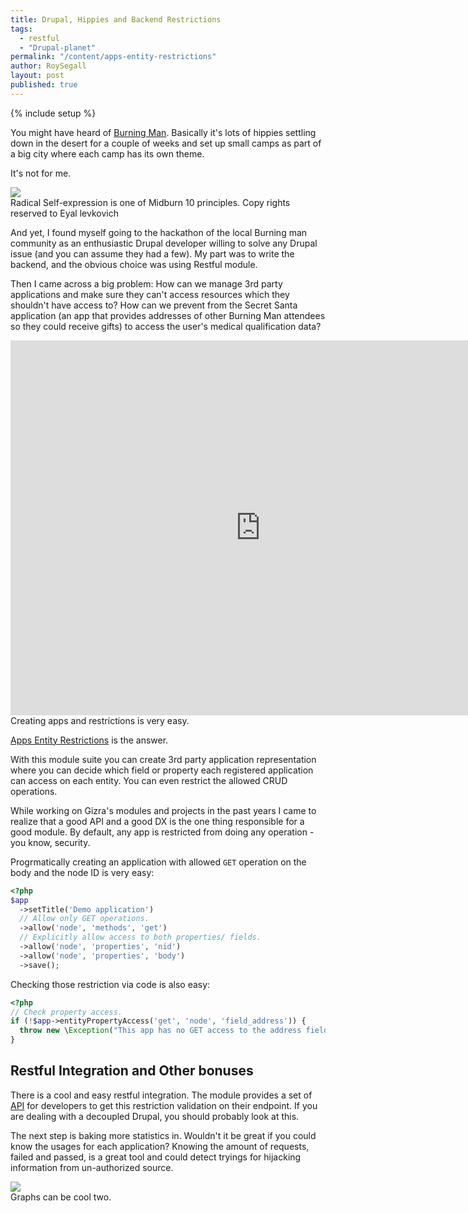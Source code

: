 ```yaml
---
title: Drupal, Hippies and Backend Restrictions
tags:
  - restful
  - "Drupal-planet"
permalink: "/content/apps-entity-restrictions"
author: RoySegall
layout: post
published: true
---
```


{% include setup %}

You might have heard of [Burning Man](http://burningman.org/). Basically it's lots of hippies settling down in the desert for a couple of weeks and set up small camps as part of a big city where
each camp has its own theme.

It's not for me.

<div class="thumbnail">
  <img src="{{BASE_PATH}}/assets/images/posts/apps-entity-restrictions/burner.jpg">
  <div class="caption">Radical Self-expression is one of Midburn 10 principles. Copy rights reserved to Eyal levkovich</div>
</div>

And yet, I found myself going to the hackathon of the local Burning man community
as an enthusiastic Drupal developer willing to solve any Drupal issue (and you can assume they had a few). My part was to write the backend, and the obvious choice was using Restful module.

Then I came across a big problem: How can we manage 3rd party applications and make
sure they can't access resources which they shouldn't have access to?
How can we prevent from the Secret Santa application (an app that provides addresses of other
Burning Man attendees so they could receive gifts) to access the user's medical
qualification data?

<!-- more -->

<div class="thumbnail">
    <iframe src="http://gfycat.com/ifr/FragrantUnequaledHerculesbeetle" frameborder="0" scrolling="no" width="800" height="600" style="-webkit-backface-visibility: hidden;-webkit-transform: scale(1);" ></iframe>
  <div class="caption">Creating apps and restrictions is very easy.</div>
</div>

[Apps Entity Restrictions](https://github.com/RoySegall/apps_entity_restrictions) is the answer.

<!-- more -->

With this module suite you can create 3rd party application representation where you can decide which field or property each
registered application can access on each entity. You can even restrict the allowed CRUD operations.

While working on Gizra's modules and projects in the past years I came to realize that a good API and a good DX is the one thing responsible for a good module. By default, any app is restricted from doing any operation - you know, security.

Progrmatically creating an application with allowed `GET` operation on the body and the node ID is very easy:

```php
<?php
$app
  ->setTitle('Demo application')
  // Allow only GET operations.
  ->allow('node', 'methods', 'get')
  // Explicitly allow access to both properties/ fields.
  ->allow('node', 'properties', 'nid')
  ->allow('node', 'properties', 'body')
  ->save();
```

Checking those restriction via code is also easy:

```php
<?php
// Check property access.
if (!$app->entityPropertyAccess('get', 'node', 'field_address')) {
  throw new \Exception("This app has no GET access to the address field.");
}
```

## Restful Integration and Other bonuses

There is a cool and easy restful integration. The module provides a set of
[API](https://github.com/RoySegall/apps_entity_restrictions#restful-integration)
for developers to get this restriction validation on their endpoint. If you are dealing with a decoupled Drupal, you should probably look at this.

The next step is baking more statistics in. Wouldn't it be great if you could know the usages for each
application? Knowing the amount of requests, failed and passed, is a great tool
and could detect tryings for hijacking information from un-authorized source.

<div class="thumbnail">
  <img src="{{BASE_PATH}}/assets/images/posts/apps-entity-restrictions/report.png">
  <div class="caption">Graphs can be cool two.</div>
</div>
